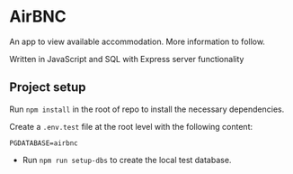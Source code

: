 # AirBNC

An app to view available accommodation. More information to follow.

Written in JavaScript and SQL with Express server functionality


## Project setup

Run `npm install` in the root of repo to install the necessary dependencies.

Create a `.env.test` file at the root level with the following content:

```
PGDATABASE=airbnc
```

- Run `npm run setup-dbs` to create the local test database.